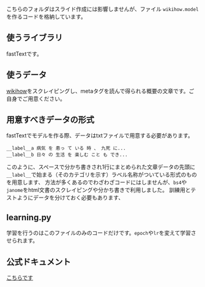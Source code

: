 こちらのフォルダはスライド作成には影響しませんが、ファイル `wikihow.model` を作るコードを格納しています。

## 使うライブラリ
fastTextです。

## 使うデータ
[wikihow](https://www.wikihow.jp/)をスクレイピングし、metaタグを読んで得られる概要の文章です。ご自身でご用意ください。

## 用意すべきデータの形式
fastTextでモデルを作る際、データはtxtファイルで用意する必要があります。

```
__label__a 病気 を 患っ て いる 時 、 九死 に...
__label__b 日々 の 生活 を 楽しむ こと も でき...
```

このように、スペースで分かち書きされ1行にまとめられた文章データの先頭に `__label__`で始まる（そのカテゴリを示す）ラベル名称がついている形式のものを用意します、
方法が多くあるのでわざわざコードにはしませんが、`bs4`や`janome`をhtml文書のスクレイピングや分かち書きで利用しました。
訓練用とテストようにデータを分けておく必要もあります、

## learning.py
学習を行うのはこのファイルのみのコードだけです。`epoch`や`lr`を変えて学習させられます。

## 公式ドキュメント
[こちらです](https://fasttext.cc/docs/en/supervised-tutorial.html)